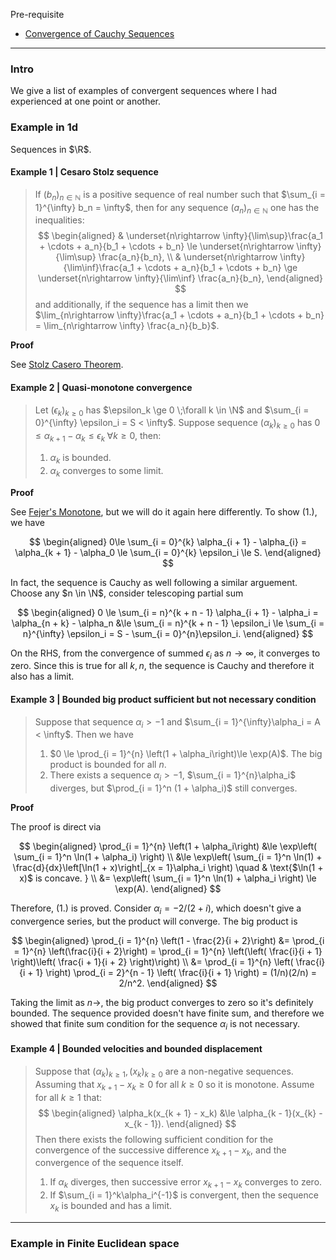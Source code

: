 
Pre-requisite 
- [Convergence of Cauchy Sequences](MATH%20000%20Math%20Essential/Analysis/Convergence%20of%20Cauchy%20Sequences.md)


---
### **Intro**

We give a list of examples of convergent sequences where I had experienced at one point or another. 



### **Example in 1d**

Sequences in $\R$. 

#### **Example 1 | Cesaro Stolz sequence**
> If $(b_n)_{n\in \mathbb N}$ is a positive sequence of real number such that $\sum_{i = 1}^{\infty} b_n = \infty$, then for any sequence $(a_n)_{n\in\mathbb N}$ one has the inequalities: 
> $$
> \begin{aligned}
>   & \underset{n\rightarrow \infty}{\lim\sup}\frac{a_1 + \cdots + a_n}{b_1 + \cdots + b_n} \le 
>   \underset{n\rightarrow \infty}{\lim\sup} \frac{a_n}{b_n}, 
>   \\ 
>   & \underset{n\rightarrow \infty}{\lim\inf}\frac{a_1 + \cdots + a_n}{b_1 + \cdots + b_n} \ge 
>   \underset{n\rightarrow \infty}{\lim\inf} \frac{a_n}{b_n}, 
> \end{aligned}
> $$
> and additionally, if the sequence has a limit then we $\lim_{n\rightarrow \infty}\frac{a_1 + \cdots + a_n}{b_1 + \cdots + b_n} = \lim_{n\rightarrow \infty} \frac{a_n}{b_b}$. 

**Proof**

See [Stolz Casero Theorem](MATH%20000%20Math%20Essential/Analysis/Stolz%20Casero%20Theorem.md). 


#### **Example 2 | Quasi-monotone convergence**
> Let $(\epsilon_k)_{k \ge 0}$ has $\epsilon_k \ge 0 \;\forall k \in \N$ and $\sum_{i = 0}^{\infty} \epsilon_i = S < \infty$. 
> Suppose sequence $(\alpha_k)_{k \ge 0}$ has $0 \le\alpha_{k + 1} - \alpha_k \le \epsilon_k \; \forall k \ge 0$, then: 
> 1. $\alpha_k$ is bounded. 
> 2. $\alpha_k$ converges to some limit. 

**Proof**

See [Fejer's Monotone](AMATH%20516%20Numerical%20Optimizations/Operators%20Theory/Fejer's%20Monotone.md), but we will do it again here differently. 
To show (1.), we have 

$$
\begin{aligned}
    0\le \sum_{i = 0}^{k} \alpha_{i + 1} - \alpha_{i} = \alpha_{k + 1} - \alpha_0 \le 
    \sum_{i = 0}^{k} \epsilon_i \le S. 
\end{aligned}
$$

In fact, the sequence is Cauchy as well following a similar arguement. 
Choose any $n \in \N$, consider telescoping partial sum 

$$
\begin{aligned}
    0 \le \sum_{i = n}^{k + n - 1} \alpha_{i + 1} - \alpha_i
    = \alpha_{n + k} - \alpha_n 
    &\le \sum_{i = n}^{k + n - 1} \epsilon_i 
    \le \sum_{i = n}^{\infty} \epsilon_i = S - \sum_{i = 0}^{n}\epsilon_i. 
\end{aligned}
$$

On the RHS, from the convergence of summed $\epsilon_i$ as $n\rightarrow \infty$, it converges to zero. 
Since this is true for all $k, n$, the sequence is Cauchy and therefore it also has a limit. 


#### **Example 3 | Bounded big product sufficient but not necessary condition**
> Suppose that sequence $\alpha_i > -1$ and $\sum_{i = 1}^{\infty}\alpha_i = A < \infty$. 
> Then we have 
> 1. $0 \le \prod_{i = 1}^{n} \left(1 + \alpha_i\right)\le \exp(A)$. The big product is bounded for all $n$. 
> 2. There exists a sequence $\alpha_i > -1$, $\sum_{i = 1}^{n}\alpha_i$ diverges, but $\prod_{i = 1}^n (1 + \alpha_i)$ still converges. 

**Proof**

The proof is direct via 

$$
\begin{aligned}
    \prod_{i = 1}^{n} \left(1 + \alpha_i\right)
    &\le \exp\left(
        \sum_{i = 1}^n \ln(1 + \alpha_i)
    \right)
    \\
    &\le \exp\left(
        \sum_{i = 1}^n \ln(1) + \frac{d}{dx}\left[\ln(1 + x)\right|_{x = 1}\alpha_i
    \right) \quad & \text{$\ln(1 + x)$ is concave. }
    \\
    &=
    \exp\left(
        \sum_{i = 1}^n \ln(1) + \alpha_i
    \right)
    \le \exp(A). 
\end{aligned}
$$

Therefore, (1.) is proved. 
Consider $\alpha_i = - 2/(2 + i)$, which doesn't give a convergence series, but the product will converge. 
The big product is 

$$
\begin{aligned}
    \prod_{i = 1}^{n} \left(1 - \frac{2}{i + 2}\right)
    &= \prod_{i = 1}^{n} \left(\frac{i}{i + 2}\right) = 
    \prod_{i = 1}^{n} \left(\left(
        \frac{i}{i + 1}
    \right)\left(
        \frac{i + 1}{i + 2}
    \right)\right)
    \\
    &= 
    \prod_{i = 1}^{n} \left(
        \frac{i}{i + 1}
    \right)
    \prod_{i = 2}^{n - 1} \left(
        \frac{i}{i + 1}
    \right)
    = (1/n)(2/n) = 2/n^2. 
\end{aligned}
$$

Taking the limit as $n \rightarrow$, the big product converges to zero so it's definitely bounded. 
The sequence provided doesn't have finite sum, and therefore we showed that finite sum condition for the sequence $\alpha_i$ is not necessary. 


#### **Example 4 | Bounded velocities and bounded displacement**
> Suppose that $(\alpha_k)_{k \ge 1}, (x_k)_{k \ge 0}$ are a non-negative sequences. 
> Assuming that $x_{k + 1} - x_k \ge 0$ for all $k \ge 0$ so it is monotone.
> Assume for all $k \ge 1$ that: 
> $$
> \begin{aligned}
>     \alpha_k(x_{k + 1} - x_k) 
>     &\le 
>     \alpha_{k - 1}(x_{k} - x_{k - 1}). 
> \end{aligned}
> $$
> Then there exists the following sufficient condition for the convergence of the successive difference $x_{k + 1} - x_k$, and the convergence of the sequence itself. 
> 1. If $\alpha_k$ diverges, then successive error $x_{k + 1} - x_k$ converges to zero. 
> 2. If $\sum_{i = 1}^k\alpha_i^{-1}$ is convergent, then the sequence $x_k$ is bounded and has a limit. 


---
### **Example in Finite Euclidean space**

